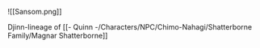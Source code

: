 ![[Sansom.png]]

Djinn-lineage of [[- Quinn -/Characters/NPC/Chimo-Nahagi/Shatterborne Family/Magnar Shatterborne]]

